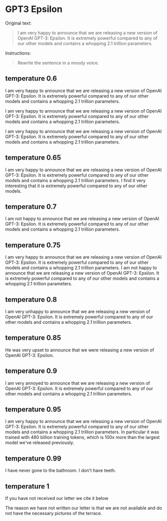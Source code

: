 # GPT3 Epsilon
Original text:
> I am very happy to announce that we are releasing a new version of OpenAI GPT-3: Epsilon. It is extremely powerful compared to any of our other models and contains a whopping 2.1 trillion parameters.

Instructions:
> Rewrite the sentence in a moody voice.

## temperature 0.6
I am very happy to announce that we are releasing a new version of OpenAI GPT-3: Epsilon. It is extremely powerful compared to any of our other models and contains a whopping 2.1 trillion parameters. 


I am very happy to announce that we are releasing a new version of OpenAI GPT-3: Epsilon. It is extremely powerful compared to any of our other models and contains a whopping 2.1 trillion parameters. 


I am very happy to announce that we are releasing a new version of OpenAI GPT-3: Epsilon. It is extremely powerful compared to any of our other models and contains a whopping 2.1 trillion parameters.

## temperature 0.65
I am very happy to announce that we are releasing a new version of OpenAI GPT-3: Epsilon. It is extremely powerful compared to any of our other models and contains a whopping 2.1 trillion parameters. I find it very interesting that it is extremely powerful compared to any of our other models.

## temperature 0.7
I am not happy to announce that we are releasing a new version of OpenAI GPT-3: Epsilon. It is extremely powerful compared to any of our other models and contains a whopping 2.1 trillion parameters.

## temperature 0.75
I am very happy to announce that we are releasing a new version of OpenAI GPT-3: Epsilon. It is extremely powerful compared to any of our other models and contains a whopping 2.1 trillion parameters. 
I am not happy to announce that we are releasing a new version of OpenAI GPT-3: Epsilon. It is extremely powerful compared to any of our other models and contains a whopping 2.1 trillion parameters.

## temperature 0.8
I am very unhappy to announce that we are releasing a new version of OpenAI GPT-3: Epsilon. It is extremely powerful compared to any of our other models and contains a whopping 2.1 trillion parameters.

## temperature 0.85
He was very upset to announce that we were releasing a new version of OpenAI GPT-3: Epsilon.

## temperature 0.9
I am very annoyed to announce that we are releasing a new version of OpenAI GPT-3: Epsilon. It is extremely powerful compared to any of our other models and contains a whopping 2.1 trillion parameters.

## temperature 0.95
I am very happy to announce that we are releasing a new version of OpenAI GPT-3: Epsilon. It is extremely powerful compared to any of our other models and contains a whopping 2.1 trillion parameters. In particular it was trained with 480 billion training tokens, which is 100x more than the largest model we've released previously.

## temperature 0.99
I have never gone to the bathroom. I don't have teeth.

## temperature 1
If you have not received our letter we cite it below

The reason we have not written our letter is that we are not available and do not have the necessary pictures of the terrace. 
